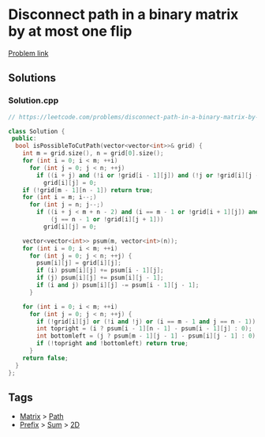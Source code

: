 # Disconnect path in a binary matrix by at most one flip

[Problem link](https://leetcode.com/problems/disconnect-path-in-a-binary-matrix-by-at-most-one-flip/)

## Solutions


### Solution.cpp
```cpp
// https://leetcode.com/problems/disconnect-path-in-a-binary-matrix-by-at-most-one-flip/

class Solution {
 public:
  bool isPossibleToCutPath(vector<vector<int>>& grid) {
    int m = grid.size(), n = grid[0].size();
    for (int i = 0; i < m; ++i)
      for (int j = 0; j < n; ++j)
        if ((i + j) and (!i or !grid[i - 1][j]) and (!j or !grid[i][j - 1]))
          grid[i][j] = 0;
    if (!grid[m - 1][n - 1]) return true;
    for (int i = m; i--;)
      for (int j = n; j--;)
        if ((i + j < m + n - 2) and (i == m - 1 or !grid[i + 1][j]) and
            (j == n - 1 or !grid[i][j + 1]))
          grid[i][j] = 0;

    vector<vector<int>> psum(m, vector<int>(n));
    for (int i = 0; i < m; ++i)
      for (int j = 0; j < n; ++j) {
        psum[i][j] = grid[i][j];
        if (i) psum[i][j] += psum[i - 1][j];
        if (j) psum[i][j] += psum[i][j - 1];
        if (i and j) psum[i][j] -= psum[i - 1][j - 1];
      }

    for (int i = 0; i < m; ++i)
      for (int j = 0; j < n; ++j) {
        if (!grid[i][j] or (!i and !j) or (i == m - 1 and j == n - 1)) continue;
        int topright = (i ? psum[i - 1][n - 1] - psum[i - 1][j] : 0);
        int bottomleft = (j ? psum[m - 1][j - 1] - psum[i][j - 1] : 0);
        if (!topright and !bottomleft) return true;
      }
    return false;
  }
};
```
## Tags

* [Matrix](/Collections/matrix.md#matrix) > [Path](/Collections/matrix.md#path)
* [Prefix](/Collections/prefix.md#prefix) > [Sum](/Collections/prefix.md#sum) > [2D](/Collections/prefix.md#2d)
